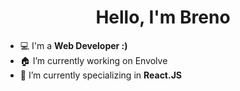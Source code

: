 <h1 align="center">Hello, I'm Breno</h1>

 
- 💻 I'm a **Web Developer :)**
- 🏠 I’m currently working on Envolve
- 🌱 I’m currently specializing in **React.JS**
